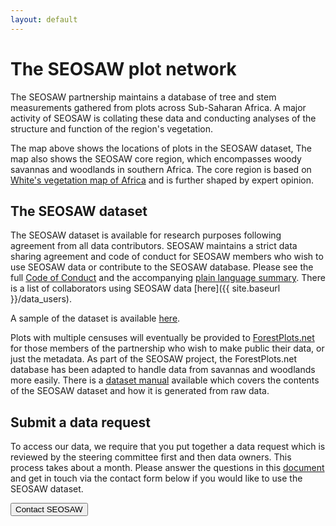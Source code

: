 ```yaml
---
layout: default
---
```


# The SEOSAW plot network

<div id="map"></div>
<script src="{{ site.baseurl }}/scripts/plots.geojson" type="text/javascript"></script>
<script src="{{ site.baseurl }}/scripts/region.geojson" type="text/javascript"></script>
<script src="{{ site.baseurl }}/scripts/plotmap.js" type="text/javascript"></script>

The SEOSAW partnership maintains a database of tree and stem measurements gathered from plots across Sub-Saharan Africa. A major activity of SEOSAW is collating these data and conducting analyses of the structure and function of the region's vegetation.

The map above shows the locations of plots in the SEOSAW dataset, The map also shows the SEOSAW core region, which encompasses woody savannas and woodlands in southern Africa. The core region is based on [White's vegetation map of Africa](https://doi.org/10.5281/zenodo.293797) and is further shaped by expert opinion. 

## The SEOSAW dataset 

The SEOSAW dataset is available for research purposes following agreement from all data contributors. SEOSAW maintains a strict data sharing agreement and code of conduct for SEOSAW members who wish to use SEOSAW data or contribute to the SEOSAW database. Please see the full [Code of Conduct](https://bitbucket.org/miombo/seosaw/raw/master/doc/manuals/coc/versions/coc/seosaw_coc_v2.1_2020-05-04.pdf) and the accompanying [plain language summary](https://bitbucket.org/miombo/seosaw/raw/master/doc/manuals/coc/versions/coc_plain/seosaw_coc_plain_v2.1_2020-05-04.txt). There is a list of collaborators using SEOSAW data [here]({{ site.baseurl }}/data_users).

A sample of the dataset is available [here](https://bitbucket.org/miombo/seosaw/raw/master/doc/web/sample_data.zip). 

Plots with multiple censuses will eventually be provided to [ForestPlots.net](https://www.forestplots.net/) for those members of the partnership who wish to make public their data, or just the metadata. As part of the SEOSAW project, the ForestPlots.net database has been adapted to handle data from savannas and woodlands more easily.  There is a [dataset manual](https://bitbucket.org/miombo/seosaw/raw/master/doc/manuals/dataset_manual/versions/seosaw_dataset_manual_latest.pdf) available which covers the contents of the SEOSAW dataset and how it is generated from raw data.

## Submit a data request
To access our data, we require that you put together a data request which is reviewed by the steering committee first and then data owners. This process takes about a month.  Please answer the questions in this [document](https://bitbucket.org/miombo/seosaw/raw/master/doc/forms/data_request_questions.docx) and get in touch via the contact form below if you would like to use the SEOSAW dataset. 

<div class="landing-btn-wrapper">
<form action="{{ site.baseurl }}/contact.html">
  <button class="landing-btn" type="submit">Contact SEOSAW</button>
</form>
</div>


